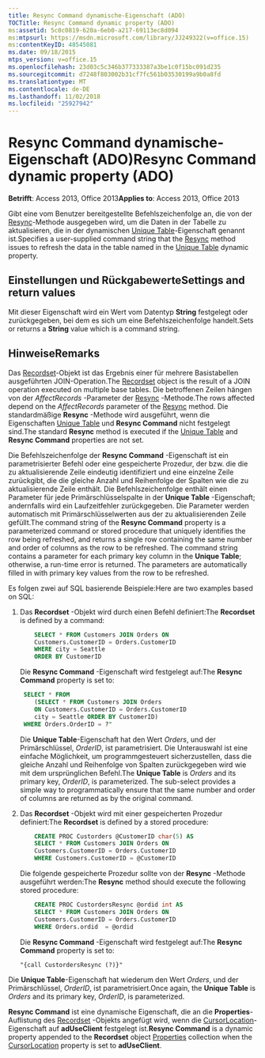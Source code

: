 ```yaml
---
title: Resync Command dynamische-Eigenschaft (ADO)
TOCTitle: Resync Command dynamic property (ADO)
ms:assetid: 5c0c0819-620a-6eb0-a217-69113ec8d094
ms:mtpsurl: https://msdn.microsoft.com/library/JJ249322(v=office.15)
ms:contentKeyID: 48545081
ms.date: 09/18/2015
mtps_version: v=office.15
ms.openlocfilehash: 23d03c5c346b377333387a3be1c0f15bc091d235
ms.sourcegitcommit: d7248f803002b31cf7fc561b03530199a9b0a8fd
ms.translationtype: MT
ms.contentlocale: de-DE
ms.lasthandoff: 11/02/2018
ms.locfileid: "25927942"
---
```

# <a name="resync-command-dynamic-property-ado"></a><span data-ttu-id="6ea02-102">Resync Command dynamische-Eigenschaft (ADO)</span><span class="sxs-lookup"><span data-stu-id="6ea02-102">Resync Command dynamic property (ADO)</span></span>

<span data-ttu-id="6ea02-103">**Betrifft**: Access 2013, Office 2013</span><span class="sxs-lookup"><span data-stu-id="6ea02-103">**Applies to**: Access 2013, Office 2013</span></span>

<span data-ttu-id="6ea02-104">Gibt eine vom Benutzer bereitgestellte Befehlszeichenfolge an, die von der [Resync](resync-method-ado.md)-Methode ausgegeben wird, um die Daten in der Tabelle zu aktualisieren, die in der dynamischen [Unique Table](unique-table-unique-schema-unique-catalog-properties-dynamic-ado.md)-Eigenschaft genannt ist.</span><span class="sxs-lookup"><span data-stu-id="6ea02-104">Specifies a user-supplied command string that the [Resync](resync-method-ado.md) method issues to refresh the data in the table named in the [Unique Table](unique-table-unique-schema-unique-catalog-properties-dynamic-ado.md) dynamic property.</span></span>

## <a name="settings-and-return-values"></a><span data-ttu-id="6ea02-105">Einstellungen und Rückgabewerte</span><span class="sxs-lookup"><span data-stu-id="6ea02-105">Settings and return values</span></span>

<span data-ttu-id="6ea02-106">Mit dieser Eigenschaft wird ein Wert vom Datentyp **String** festgelegt oder zurückgegeben, bei dem es sich um eine Befehlszeichenfolge handelt.</span><span class="sxs-lookup"><span data-stu-id="6ea02-106">Sets or returns a **String** value which is a command string.</span></span>

## <a name="remarks"></a><span data-ttu-id="6ea02-107">Hinweise</span><span class="sxs-lookup"><span data-stu-id="6ea02-107">Remarks</span></span>

<span data-ttu-id="6ea02-108">Das [Recordset](recordset-object-ado.md)-Objekt ist das Ergebnis einer für mehrere Basistabellen ausgeführten JOIN-Operation.</span><span class="sxs-lookup"><span data-stu-id="6ea02-108">The [Recordset](recordset-object-ado.md) object is the result of a JOIN operation executed on multiple base tables.</span></span> <span data-ttu-id="6ea02-109">Die betroffenen Zeilen hängen von der *AffectRecords* -Parameter der [Resync](resync-method-ado.md) -Methode.</span><span class="sxs-lookup"><span data-stu-id="6ea02-109">The rows affected depend on the *AffectRecords* parameter of the [Resync](resync-method-ado.md) method.</span></span> <span data-ttu-id="6ea02-110">Die standardmäßige **Resync** -Methode wird ausgeführt, wenn die Eigenschaften [Unique Table](unique-table-unique-schema-unique-catalog-properties-dynamic-ado.md) und **Resync Command** nicht festgelegt sind.</span><span class="sxs-lookup"><span data-stu-id="6ea02-110">The standard **Resync** method is executed if the [Unique Table](unique-table-unique-schema-unique-catalog-properties-dynamic-ado.md) and **Resync Command** properties are not set.</span></span>

<span data-ttu-id="6ea02-p102">Die Befehlszeichenfolge der **Resync Command** -Eigenschaft ist ein parametrisierter Befehl oder eine gespeicherte Prozedur, der bzw. die die zu aktualisierende Zeile eindeutig identifiziert und eine einzelne Zeile zurückgibt, die die gleiche Anzahl und Reihenfolge der Spalten wie die zu aktualisierende Zeile enthält. Die Befehlszeichenfolge enthält einen Parameter für jede Primärschlüsselspalte in der **Unique Table** -Eigenschaft; andernfalls wird ein Laufzeitfehler zurückgegeben. Die Parameter werden automatisch mit Primärschlüsselwerten aus der zu aktualisierenden Zeile gefüllt.</span><span class="sxs-lookup"><span data-stu-id="6ea02-p102">The command string of the **Resync Command** property is a parameterized command or stored procedure that uniquely identifies the row being refreshed, and returns a single row containing the same number and order of columns as the row to be refreshed. The command string contains a parameter for each primary key column in the **Unique Table**; otherwise, a run-time error is returned. The parameters are automatically filled in with primary key values from the row to be refreshed.</span></span>

<span data-ttu-id="6ea02-114">Es folgen zwei auf SQL basierende Beispiele:</span><span class="sxs-lookup"><span data-stu-id="6ea02-114">Here are two examples based on SQL:</span></span>

1.  <span data-ttu-id="6ea02-115">Das **Recordset** -Objekt wird durch einen Befehl definiert:</span><span class="sxs-lookup"><span data-stu-id="6ea02-115">The **Recordset** is defined by a command:</span></span>

    ```sql
        SELECT * FROM Customers JOIN Orders ON 
        Customers.CustomerID = Orders.CustomerID
        WHERE city = Seattle
        ORDER BY CustomerID
    ```

    <span data-ttu-id="6ea02-116">Die **Resync Command** -Eigenschaft wird festgelegt auf:</span><span class="sxs-lookup"><span data-stu-id="6ea02-116">The **Resync Command** property is set to:</span></span>

    ```sql
     SELECT * FROM 
        (SELECT * FROM Customers JOIN Orders 
        ON Customers.CustomerID = Orders.CustomerID
        city = Seattle ORDER BY CustomerID)
     WHERE Orders.OrderID = ?"
    ```

    <span data-ttu-id="6ea02-p103">Die **Unique Table**-Eigenschaft hat den Wert *Orders*, und der Primärschlüssel, *OrderID*, ist parametrisiert. Die Unterauswahl ist eine einfache Möglichkeit, um programmgesteuert sicherzustellen, dass die gleiche Anzahl und Reihenfolge von Spalten zurückgegeben wird wie mit dem ursprünglichen Befehl.</span><span class="sxs-lookup"><span data-stu-id="6ea02-p103">The **Unique Table** is *Orders* and its primary key, *OrderID*, is parameterized. The sub-select provides a simple way to programmatically ensure that the same number and order of columns are returned as by the original command.</span></span>

2. <span data-ttu-id="6ea02-119">Das **Recordset** -Objekt wird mit einer gespeicherten Prozedur definiert:</span><span class="sxs-lookup"><span data-stu-id="6ea02-119">The **Recordset** is defined by a stored procedure:</span></span>

    ```sql
        CREATE PROC Custorders @CustomerID char(5) AS 
        SELECT * FROM Customers JOIN Orders ON 
        Customers.CustomerID = Orders.CustomerID 
        WHERE Customers.CustomerID = @CustomerID
    ```

    <span data-ttu-id="6ea02-120">Die folgende gespeicherte Prozedur sollte von der **Resync** -Methode ausgeführt werden:</span><span class="sxs-lookup"><span data-stu-id="6ea02-120">The **Resync** method should execute the following stored procedure:</span></span>

    ```sql
        CREATE PROC CustordersResync @ordid int AS 
        SELECT * FROM Customers JOIN Orders ON 
        Customers.CustomerID = Orders.CustomerID
        WHERE Orders.ordid  = @ordid
    ```

    <span data-ttu-id="6ea02-121">Die **Resync Command** -Eigenschaft wird festgelegt auf:</span><span class="sxs-lookup"><span data-stu-id="6ea02-121">The **Resync Command** property is set to:</span></span>

    `"{call CustordersResync (?)}"`

<span data-ttu-id="6ea02-122">Die **Unique Table**-Eigenschaft hat wiederum den Wert *Orders*, und der Primärschlüssel, *OrderID*, ist parametrisiert.</span><span class="sxs-lookup"><span data-stu-id="6ea02-122">Once again, the **Unique Table** is *Orders* and its primary key, *OrderID*, is parameterized.</span></span>

<span data-ttu-id="6ea02-123">**Resync Command** ist eine dynamische Eigenschaft, die an die **Properties**-Auflistung des [Recordset](properties-collection-ado.md) -Objekts angefügt wird, wenn die [CursorLocation](cursorlocation-property-ado.md)-Eigenschaft auf **adUseClient** festgelegt ist.</span><span class="sxs-lookup"><span data-stu-id="6ea02-123">**Resync Command** is a dynamic property appended to the **Recordset** object [Properties](properties-collection-ado.md) collection when the [CursorLocation](cursorlocation-property-ado.md) property is set to **adUseClient**.</span></span>

